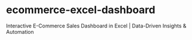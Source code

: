 # ecommerce-excel-dashboard
Interactive E-Commerce Sales Dashboard in Excel | Data-Driven Insights &amp; Automation
